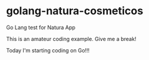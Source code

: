# golang-natura-cosmeticos
Go Lang test for Natura App

This is an amateur coding example. Give me a break!

Today I'm starting coding on Go!!!

